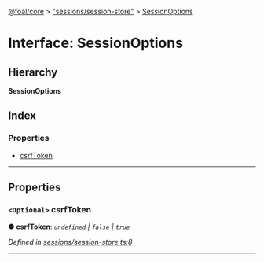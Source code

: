 [@foal/core](../README.md) > ["sessions/session-store"](../modules/_sessions_session_store_.md) > [SessionOptions](../interfaces/_sessions_session_store_.sessionoptions.md)

# Interface: SessionOptions

## Hierarchy

**SessionOptions**

## Index

### Properties

* [csrfToken](_sessions_session_store_.sessionoptions.md#csrftoken)

---

## Properties

<a id="csrftoken"></a>

### `<Optional>` csrfToken

**● csrfToken**: *`undefined` \| `false` \| `true`*

*Defined in [sessions/session-store.ts:8](https://github.com/FoalTS/foal/blob/aac11366/packages/core/src/sessions/session-store.ts#L8)*

___

